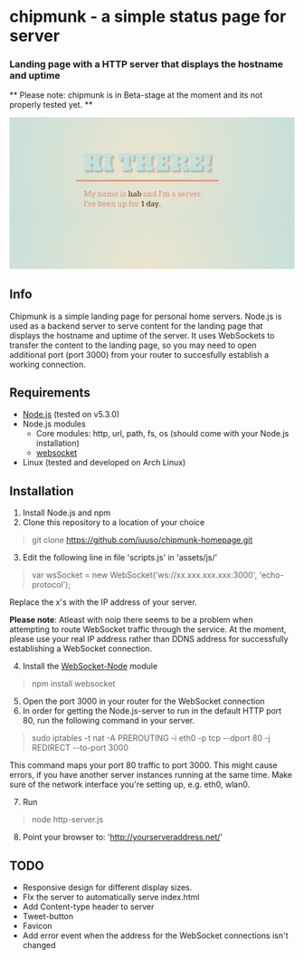 chipmunk - a simple status page for server
================

### Landing page with a HTTP server that displays the hostname and uptime

** Please note: chipmunk is in Beta-stage at the moment and its not properly tested yet. **

![chipmunk on hab.ddns.net](https://raw.githubusercontent.com/iuuso/chipmunk-homepage/master/screenshots/screenshot-1.png "Screenshot")

## Info

Chipmunk is a simple landing page for personal home servers. Node.js is used as a backend server to serve content for the landing page that displays the hostname and uptime of the server. It uses WebSockets to transfer the content to the landing page, so you may need to open additional port (port 3000) from your router to succesfully establish a working connection. 

## Requirements

 - [Node.js](https://nodejs.org/en/) (tested on v5.3.0)
 - Node.js modules
    - Core modules: http, url, path, fs, os (should come with your Node.js installation)
    - [websocket](https://github.com/theturtle32/WebSocket-Node)
 - Linux (tested and developed on Arch Linux)

## Installation

1. Install Node.js and npm
2. Clone this repository to a location of your choice

> git clone https://github.com/iuuso/chipmunk-homepage.git

3. Edit the following line in file 'scripts.js' in 'assets/js/'
 > var wsSocket = new WebSocket('ws://xx.xxx.xxx.xxx:3000', 'echo-protocol');

 Replace the x's with the IP address of your server. 
 
   **Please note**: Atleast with noip there seems to be a problem when attempting to route WebSocket traffic through the service. At the moment, please use your real IP address rather than DDNS address for successfully establishing a WebSocket connection.

4. Install the [WebSocket-Node](https://github.com/theturtle32/WebSocket-Node.git) module

> npm install websocket

5. Open the port 3000 in your router for the WebSocket connection
6. In order for getting the Node.js-server to run in the default HTTP port 80, run the following command in your server.

> sudo iptables -t nat -A PREROUTING -i eth0 -p tcp --dport 80 -j REDIRECT --to-port 3000

This command maps your port 80 traffic to port 3000. This might cause errors, if you have another server instances running at the same time. Make sure of the network interface you're setting up, e.g. eth0, wlan0.

7. Run

> node http-server.js

8. Point your browser to: 'http://yourserveraddress.net/'

## TODO

 - Responsive design for different display sizes.
 - FIx the server to automatically serve index.html
 - Add Content-type header to server
 - Tweet-button
 - Favicon
 - Add error event when the address for the WebSocket connections isn't changed